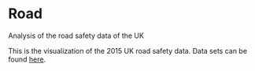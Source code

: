 # Road
Analysis of the road safety data of the UK

This is the visualization of the 2015 UK road safety data. Data sets can be found [here](https://data.gov.uk/dataset/road-accidents-safety-data).
